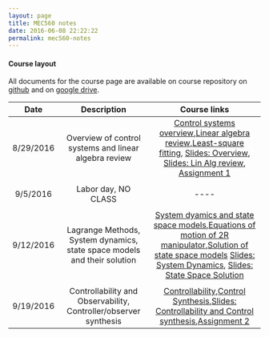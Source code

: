 ```yaml
---
layout: page
title: MEC560 notes
date: 2016-06-08 22:22:22
permalink: mec560-notes
---
```


#### Course layout

All documents for the course page are available on course repository on [github](https://github.com/mec560sbu/mec560sbu.github.io) and on [google drive](https://drive.google.com/drive/u/1/folders/0B51BYOSh3EKQMTEzMEdmOXJ1dzg). 




| Date     | Description | Course links |
| :----------: | :--------------------------------------: | :--------: | 
|       8/29/2016    |    Overview of control systems and linear algebra review | [Control systems overview](2016/08/29/Control_Systems_Overview/),[Linear algebra review](2016/08/29/LinAlg_Review_Mbook/),[Least-square fitting](2016/08/29/Least_SQ_Fitting/), [Slides: Overview](https://docs.google.com/presentation/d/1D5BTjq8xqOGW-Dcbg_hwBvwOA2E7R8tSXYoV9N5NXYc/edit#slide=id.p), [Slides: Lin Alg review](https://mec560sbu.github.io/Prersentations/LinAlg_Review.html#/), [Assignment 1](https://mec560sbu.github.io/Assignments2016/MEC560_Assignment1_DUE_09192016.html)                | 
|       |                       |            |
|        9/5/2016   |  Labor day, NO CLASS                      |    ----           |
|       |                       |            |
|       9/12/2016    |    Lagrange Methods, System dynamics, state space models and their solution | [System dyamics and state space models](2016/09/11/Systems_Dynamics/),[Equations of motion of 2R manipulator](https://mec560sbu.github.io/2016/08/30/2R_EOM_dynamics_example/),[Solution of state space models](2016/09/11/Solution_Systems_State_Space/) [Slides: System Dynamics](https://mec560sbu.github.io/Prersentations/Pres_SystemDynamics.html#/), [Slides: State Space Solution](https://mec560sbu.github.io/Prersentations/State_space_solutions.html#/)| 
|       |                       |            |
|      9/19/2016    |    Controllability and Observability, Controller/observer synthesis | [Controllability](https://mec560sbu.github.io/2016/09/19/Controllability/),[Control Synthesis](https://mec560sbu.github.io/2016/09/19/Control_synthesis/),[Slides: Controllability and Control synthesis](https://mec560sbu.github.io/Prersentations/pres_Controllability_and_Control.html#/),[Assignment 2](https://mec560sbu.github.io/Assignments2016/MEC560_Assignment2_DUE_10032016.html)                 | 




